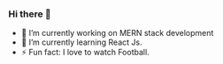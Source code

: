 ### Hi there 👋





- 🔭 I’m currently working on MERN stack development
- 🌱 I’m currently learning React Js.
- ⚡ Fun fact: I love to watch Football.

